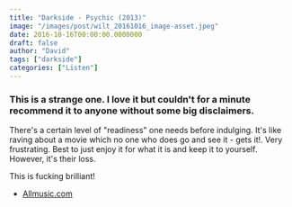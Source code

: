 ```yaml
---
title: "Darkside - Psychic (2013)"
image: "/images/post/wilt_20161016_image-asset.jpeg"
date: 2016-10-16T00:00:00.0000000
draft: false
author: "David"
tags: ["darkside"]
categories: ["Listen"]
---
```

### This is a strange one. I love it but couldn't for a minute recommend it to anyone without some big disclaimers.

 There's a certain level of "readiness" one needs before indulging. It's like raving about a movie which no one who does go and see it - gets it!. Very frustrating. Best to just enjoy it for what it is and keep it to yourself. However, it's their loss.

 This is fucking brilliant!

-  [Allmusic.com](http://www.allmusic.com/album/psychic-mw0002579381)